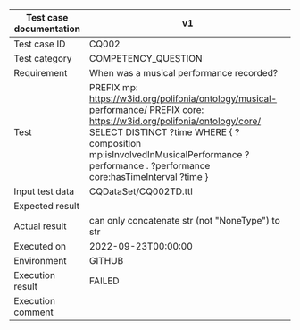 | Test case documentation |                                                                                                                                  v1                                                                                                                                   |
| ----------------------- | --------------------------------------------------------------------------------------------------------------------------------------------------------------------------------------------------------------------------------------------------------------------- |
| Test case ID            | CQ002                                                                                                                                                                                                                                                                 |
| Test category           | COMPETENCY_QUESTION                                                                                                                                                                                                                                                   |
| Requirement             | When was a musical performance recorded?                                                                                                                                                                                                                              |
| Test                    | PREFIX mp: <https://w3id.org/polifonia/ontology/musical-performance/>  PREFIX core: <https://w3id.org/polifonia/ontology/core/> SELECT DISTINCT ?time WHERE { ?composition mp:isInvolvedInMusicalPerformance ?performance . ?performance core:hasTimeInterval ?time } |
| Input test data         | CQDataSet/CQ002TD.ttl                                                                                                                                                                                                                                                 |
| Expected result         |                                                                                                                                                                                                                                                                       |
| Actual result           | can only concatenate str (not "NoneType") to str                                                                                                                                                                                                                      |
| Executed on             | 2022-09-23T00:00:00                                                                                                                                                                                                                                                   |
| Environment             | GITHUB                                                                                                                                                                                                                                                                |
| Execution result        | FAILED                                                                                                                                                                                                                                                                |
| Execution comment       |                                                                                                                                                                                                                                                                       |
